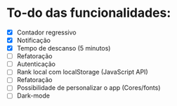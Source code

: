 # To-do das funcionalidades:

- [x] Contador regressivo
- [x] Notificação
- [x] Tempo de descanso (5 minutos)
- [ ] Refatoração
- [ ] Autenticação
- [ ] Rank local com localStorage (JavaScript API)
- [ ] Refatoração
- [ ] Possibilidade de personalizar o app (Cores/fonts)
- [ ] Dark-mode